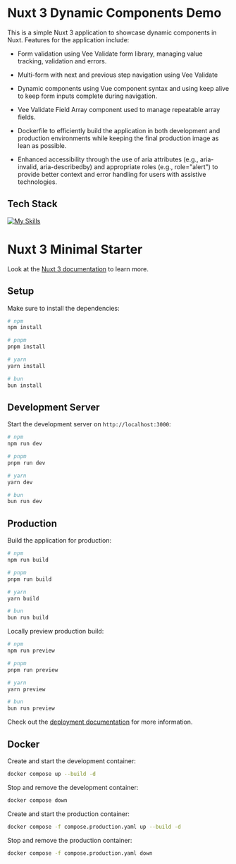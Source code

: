 # Nuxt 3 Dynamic Components Demo

This is a simple Nuxt 3 application to showcase dynamic components in Nuxt. 
Features for the application include: 

* Form validation using Vee Validate form library, managing value tracking, validation and errors.

* Multi-form with next and previous step navigation using Vee Validate
* Dynamic components using  Vue component syntax and using keep alive to keep form inputs complete during navigation.
* Vee Validate Field Array component used to manage repeatable array fields. 
* Dockerfile to efficiently build the application in both development and production environments while keeping the final production image as lean as possible.
* Enhanced accessibility through the use of aria attributes (e.g., aria-invalid, aria-describedby) and appropriate roles (e.g., role="alert") to provide better context and error handling for users with assistive technologies.

## Tech Stack
[![My Skills](https://skillicons.dev/icons?i=vue,nuxt,html,css,less,docker)](https://skillicons.dev)


# Nuxt 3 Minimal Starter

Look at the [Nuxt 3 documentation](https://nuxt.com/docs/getting-started/introduction) to learn more.

## Setup

Make sure to install the dependencies:

```bash
# npm
npm install

# pnpm
pnpm install

# yarn
yarn install

# bun
bun install
```

## Development Server

Start the development server on `http://localhost:3000`:

```bash
# npm
npm run dev

# pnpm
pnpm run dev

# yarn
yarn dev

# bun
bun run dev
```

## Production

Build the application for production:

```bash
# npm
npm run build

# pnpm
pnpm run build

# yarn
yarn build

# bun
bun run build
```

Locally preview production build:

```bash
# npm
npm run preview

# pnpm
pnpm run preview

# yarn
yarn preview

# bun
bun run preview
```

Check out the [deployment documentation](https://nuxt.com/docs/getting-started/deployment) for more information.

## Docker

Create and start the development container:

  ```bash
  docker compose up --build -d
  ```
  
Stop and remove the development container:

  ```bash
  docker compose down
  ```

Create and start the production container:

  ```bash
  docker compose -f compose.production.yaml up --build -d
  ```

Stop and remove the production container:

  ```bash
  docker compose -f compose.production.yaml down
  ```
